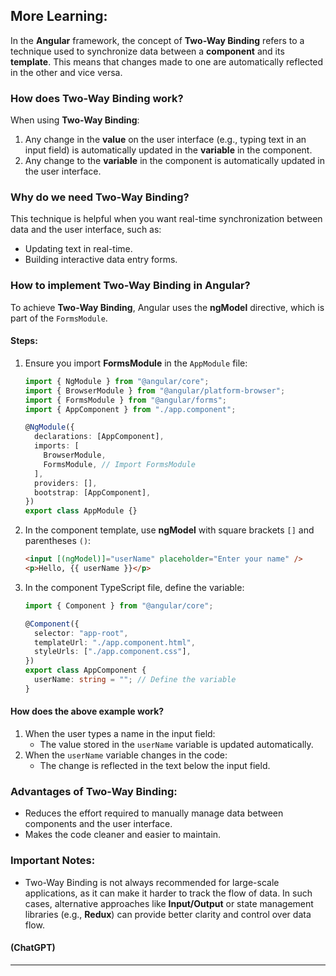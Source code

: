 ## More Learning:

In the **Angular** framework, the concept of **Two-Way Binding** refers to a technique used to synchronize data between a **component** and its **template**. This means that changes made to one are automatically reflected in the other and vice versa.

### How does Two-Way Binding work?

When using **Two-Way Binding**:

1. Any change in the **value** on the user interface (e.g., typing text in an input field) is automatically updated in the **variable** in the component.
2. Any change to the **variable** in the component is automatically updated in the user interface.

### Why do we need Two-Way Binding?

This technique is helpful when you want real-time synchronization between data and the user interface, such as:

- Updating text in real-time.
- Building interactive data entry forms.

### How to implement Two-Way Binding in Angular?

To achieve **Two-Way Binding**, Angular uses the **ngModel** directive, which is part of the `FormsModule`.

#### Steps:

1. Ensure you import **FormsModule** in the `AppModule` file:

   ```typescript
   import { NgModule } from "@angular/core";
   import { BrowserModule } from "@angular/platform-browser";
   import { FormsModule } from "@angular/forms";
   import { AppComponent } from "./app.component";

   @NgModule({
     declarations: [AppComponent],
     imports: [
       BrowserModule,
       FormsModule, // Import FormsModule
     ],
     providers: [],
     bootstrap: [AppComponent],
   })
   export class AppModule {}
   ```

2. In the component template, use **ngModel** with square brackets `[]` and parentheses `()`:

   ```html
   <input [(ngModel)]="userName" placeholder="Enter your name" />
   <p>Hello, {{ userName }}</p>
   ```

3. In the component TypeScript file, define the variable:

   ```typescript
   import { Component } from "@angular/core";

   @Component({
     selector: "app-root",
     templateUrl: "./app.component.html",
     styleUrls: ["./app.component.css"],
   })
   export class AppComponent {
     userName: string = ""; // Define the variable
   }
   ```

#### How does the above example work?

1. When the user types a name in the input field:
   - The value stored in the `userName` variable is updated automatically.
2. When the `userName` variable changes in the code:
   - The change is reflected in the text below the input field.

### Advantages of Two-Way Binding:

- Reduces the effort required to manually manage data between components and the user interface.
- Makes the code cleaner and easier to maintain.

### Important Notes:

- Two-Way Binding is not always recommended for large-scale applications, as it can make it harder to track the flow of data. In such cases, alternative approaches like **Input/Output** or state management libraries (e.g., **Redux**) can provide better clarity and control over data flow.

#### (ChatGPT)

---
